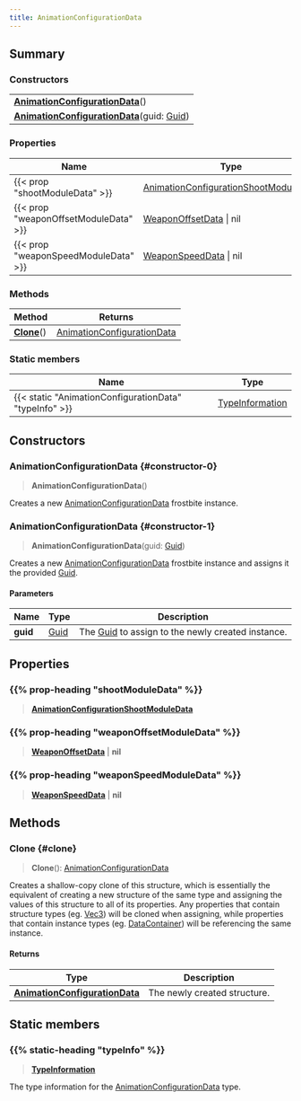 ```yaml
---
title: AnimationConfigurationData
---
```


## Summary

### Constructors

|  |
| --- |
| **[AnimationConfigurationData](#constructor-0)**() |
| **[AnimationConfigurationData](#constructor-1)**(guid: [Guid](/vext/ref/shared/type/guid)) |

### Properties

| Name | Type |
| ---- | ---- |
| {{< prop "shootModuleData" >}} | [AnimationConfigurationShootModuleData](/vext/ref/fb/animationconfigurationshootmoduledata) |
| {{< prop "weaponOffsetModuleData" >}} | [WeaponOffsetData](/vext/ref/fb/weaponoffsetdata) \| nil |
| {{< prop "weaponSpeedModuleData" >}} | [WeaponSpeedData](/vext/ref/fb/weaponspeeddata) \| nil |

### Methods

| Method | Returns |
| ------ | ------- |
| **[Clone](#clone)**() | [AnimationConfigurationData](/vext/ref/fb/animationconfigurationdata) |

### Static members

| Name | Type |
| ---- | ---- |
| {{< static "AnimationConfigurationData" "typeInfo" >}} | [TypeInformation](/vext/ref/shared/type/typeinformation) |

## Constructors

### AnimationConfigurationData {#constructor-0}

> **AnimationConfigurationData**()

Creates a new [AnimationConfigurationData](/vext/ref/fb/animationconfigurationdata) frostbite instance.

### AnimationConfigurationData {#constructor-1}

> **AnimationConfigurationData**(guid: [Guid](/vext/ref/shared/type/guid))

Creates a new [AnimationConfigurationData](/vext/ref/fb/animationconfigurationdata) frostbite instance and assigns it the provided [Guid](/vext/ref/shared/type/guid).

#### Parameters

| Name | Type | Description |
| ---- | ---- | ----------- |
| **guid** | [Guid](/vext/ref/shared/type/guid) | The [Guid](/vext/ref/shared/type/guid) to assign to the newly created instance. |

## Properties

### {{% prop-heading "shootModuleData" %}}

> **[AnimationConfigurationShootModuleData](/vext/ref/fb/animationconfigurationshootmoduledata)**

### {{% prop-heading "weaponOffsetModuleData" %}}

> **[WeaponOffsetData](/vext/ref/fb/weaponoffsetdata)** \| **nil**

### {{% prop-heading "weaponSpeedModuleData" %}}

> **[WeaponSpeedData](/vext/ref/fb/weaponspeeddata)** \| **nil**

## Methods

### Clone {#clone}

> **Clone**(): [AnimationConfigurationData](/vext/ref/fb/animationconfigurationdata)

Creates a shallow-copy clone of this structure, which is essentially the equivalent of creating a new structure of the same type and assigning the values of this structure to all of its properties. Any properties that contain structure types (eg. [Vec3](/vext/ref/shared/type/vec3)) will be cloned when assigning, while properties that contain instance types (eg. [DataContainer](/vext/ref/shared/type/datacontainer)) will be referencing the same instance.

#### Returns

| Type | Description |
| ---- | ----------- |
| **[AnimationConfigurationData](/vext/ref/fb/animationconfigurationdata)** | The newly created structure. |

## Static members

### {{% static-heading "typeInfo" %}}

> **[TypeInformation](/vext/ref/shared/type/typeinformation)**

The type information for the [AnimationConfigurationData](/vext/ref/fb/animationconfigurationdata) type.

